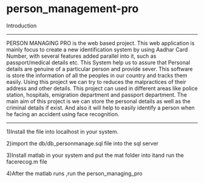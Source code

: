 # person_management-pro

Introduction
************
PERSON MANAGING PRO is the web based project. This web application is mainly focus to create a new identification system by using Aadhar Card Number, with several features added parallel into it, such as passport/medical details etc. This System help us to assure that Personal details are genuine of a particular person and provide sever. This software is store the information of all the peoples in our country and tracks them easily. Using this project we can try to reduces the malpractices of their address and other details. This project can used in different areas like police station, hospitals, emigration department and passport department. The main aim of this project is we can store the personal details as well as the criminal details if exist. And also it will help to easily identify a person when he facing an accident using face recognition.

************

1)Install the file into localhost in your system.


2)import the db/db_personmanage.sql file into the sql server


3)Install matlab in your system and put the mat folder into itand run the facerecog.m file


4)After the matlab runs ,run the person_managing_pro
